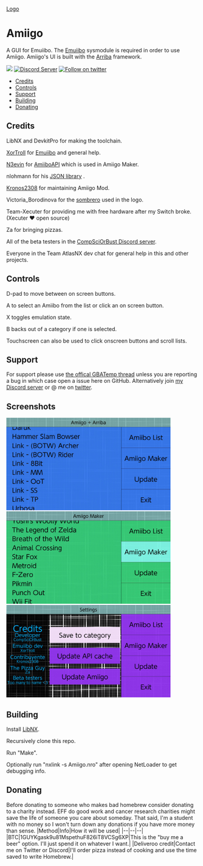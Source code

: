 [Logo](icon.jpg)

# Amiigo

A GUI for Emuiibo. The [Emuiibo](https://github.com/XorTroll/emuiibo) sysmodule is required in order to use Amiigo.
Amiigo's UI is built with the [Arriba](https://github.com/CompSciOrBust/Arriba) framework.

<a  href="https://github.com/CompSciOrBust/Amiigo/releases"><img  src="https://img.shields.io/github/downloads/CompSciOrBust/Amiigo/total?style=for-the-badge"  alr = "Downloads "  /></a> <a  href="https://discord.gg/ZhRn3nn"><img  src="https://img.shields.io/discord/673622282790502402?color=green&label=Discord&logo=discord&style=for-the-badge"  alt="Discord Server"  /></a> <a  href="https://twitter.com/CompSciOrBust?ref_src=twsrc%5Etfw"><img  src="https://img.shields.io/twitter/follow/CompSciOrBust?color=blue&label=follow&logo=twitter&style=for-the-badge"  alt="Follow on twitter"  /></a>
<!--ts-->
   * [Credits](#Credits)
   * [Controls](#Controls)
   * [Support](#Support)
   * [Building](#Building)
   * [Donating](#Donating)
<!--te-->
  

## Credits

LibNX and DevkitPro for making the toolchain.

[XorTroll](https://github.com/XorTroll/) for [Emuiibo](https://github.com/XorTroll/emuiibo) and general help.

[N3evin](https://github.com/N3evin/) for [AmiiboAPI](https://github.com/N3evin/AmiiboAPI) which is used in Amiigo Maker.

nlohmann for his [JSON library](https://github.com/nlohmann/json) .

[Kronos2308](https://github.com/Kronos2308/) for maintaining Amiigo Mod.

Victoria_Borodinova for the [sombrero](https://pixabay.com/illustrations/sombrero-hat-mexico-mexican-4280389/) used in the logo.

Team-Xecuter for providing me with free hardware after my Switch broke. (Xecuter ❤️ open source)

Za for bringing pizzas.

All of the beta testers in the [CompSciOrBust Discord server](https://discord.gg/ZhRn3nn).

Everyone in the Team AtlasNX dev chat for general help in this and other projects.  

## Controls

D-pad to move between on screen buttons.

A to select an Amiibo from the list or click an on screen button.

X toggles emulation state.

B backs out of a category if one is selected.

Touchscreen can also be used to click onscreen buttons and scroll lists.

## Support

For support please use [the offical GBATemp thread](https://gbatemp.net/threads/amiigo-emuiibo-gui.549964/) unless you are reporting a bug in which case open a issue here on GitHub. Alternatively join [my Discord server](https://discord.gg/ZhRn3nn) or @ me on [twitter](https://twitter.com/CompSciOrBust).

## Screenshots

<img  src="https://raw.githubusercontent.com/CompSciOrBust/Amiigo/master/Screenshots/Screenshot_1.jpg"  width="432"/><img  src="https://raw.githubusercontent.com/CompSciOrBust/Amiigo/master/Screenshots/Screenshot_2.jpg"  width="432"/><img  src="https://raw.githubusercontent.com/CompSciOrBust/Amiigo/master/Screenshots/Screenshot_3.jpg" width="432"/>

## Building

Install [LibNX](https://switchbrew.org/wiki/Setting_up_Development_Environment).

Recursively clone this repo.

Run "Make".

Optionally run "nxlink -s Amiigo.nro" after opening NetLoader to get debugging info.

## Donating
Before donating to someone who makes bad homebrew consider donating to a charity instead. EFF do good work and cancer research charities might save the life of someone you care about someday. That said, I'm a student with no money so I won't turn down any donations if you have more money than sense.
|Method|Info|How it will be used|
|--|--|--|
|BTC|1GUYKgask9u81MspethuF826iT8VCSg6XP|This is the "buy me a beer" option. I'll just spend it on whatever I want.|
|Deliveroo credit|Contact me on Twitter or Discord|I'll order pizza instead of cooking and use the time saved to write Homebrew.|